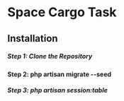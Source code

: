 # Space Cargo Task

## Installation

##### Step 1: Clone the Repository
#### Step 2: php artisan migrate --seed
##### Step 3: php artisan session:table

